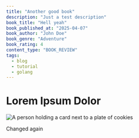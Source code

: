```yaml
---
title: "Another good book"
description: "Just a test description"
book_title: "Hell yeah"
book_published_at: "2025-04-07"
book_author: "John Doe"
book_genre: "Adventure"
book_rating: 4
content_type: "BOOK_REVIEW"
tags:
  - blog
  - tutorial
  - golang
---
```


# Lorem Ipsum Dolor

![A person holding a card next to a plate of cookies](https://images.unsplash.com/photo-1600891964599-f61ba0e24092?ixlib=rb-4.0.3&ixid=M3w5fDB8MHxzZWFyY2h8MXx8Y29va2llc3xlbnwwfHwwfHx8MA%3D%3D&auto=format&fit=crop&w=1950&q=80)

Changed again

